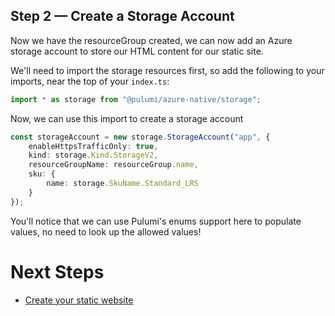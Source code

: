 ## Step 2 &mdash; Create a Storage Account

Now we have the resourceGroup created, we can now add an Azure storage account to store our HTML content for our static site. 

We'll need to import the storage resources first, so add the following to your imports, near the top of your `index.ts`:

```typescript
import * as storage from "@pulumi/azure-native/storage";
```

Now, we can use this import to create a storage account

```typescript
const storageAccount = new storage.StorageAccount("app", {
    enableHttpsTrafficOnly: true,
    kind: storage.Kind.StorageV2,
    resourceGroupName: resourceGroup.name,
    sku: {
        name: storage.SkuName.Standard_LRS
    }
});
```
You'll notice that we can use Pulumi's enums support here to populate values, no need to look up the allowed values!

# Next Steps

* [Create your static website](../lab-02/README.md)